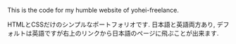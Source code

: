 This is the code for my humble website of yohei-freelance.

HTMLとCSSだけのシンプルなポートフォリオです. 日本語と英語両方あり, デフォルトは英語ですが右上のリンクから日本語のページに飛ぶことが出来ます.
